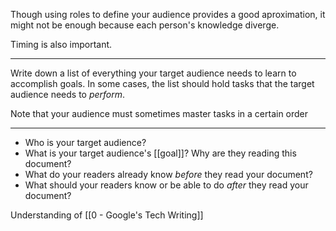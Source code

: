 Though using roles to define your audience provides a good aproximation, it might not be enough because each person's knowledge diverge.

Timing is also important.

---

Write down a list of everything your target audience needs to learn to accomplish goals. In some cases, the list should hold tasks that the target audience needs to _perform_.

Note that your audience must sometimes master tasks in a certain order

---

-   Who is your target audience?
-   What is your target audience's [[goal]]? Why are they reading this document?
-   What do your readers already know _before_ they read your document?
-   What should your readers know or be able to do _after_ they read your document?

Understanding of [[0 - Google's Tech Writing]]
